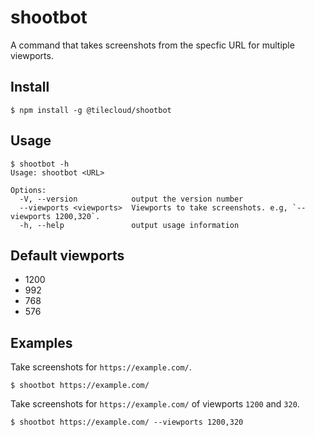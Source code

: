 # shootbot

A command that takes screenshots from the specfic URL for multiple viewports. 

## Install

```
$ npm install -g @tilecloud/shootbot
```

## Usage

```
$ shootbot -h
Usage: shootbot <URL>

Options:
  -V, --version            output the version number
  --viewports <viewports>  Viewports to take screenshots. e.g, `--viewports 1200,320`.
  -h, --help               output usage information
```

## Default viewports

* 1200
* 992
* 768
* 576

## Examples

Take screenshots for `https://example.com/`. 

```
$ shootbot https://example.com/
```

Take screenshots for `https://example.com/` of viewports `1200` and `320`.

```
$ shootbot https://example.com/ --viewports 1200,320
```